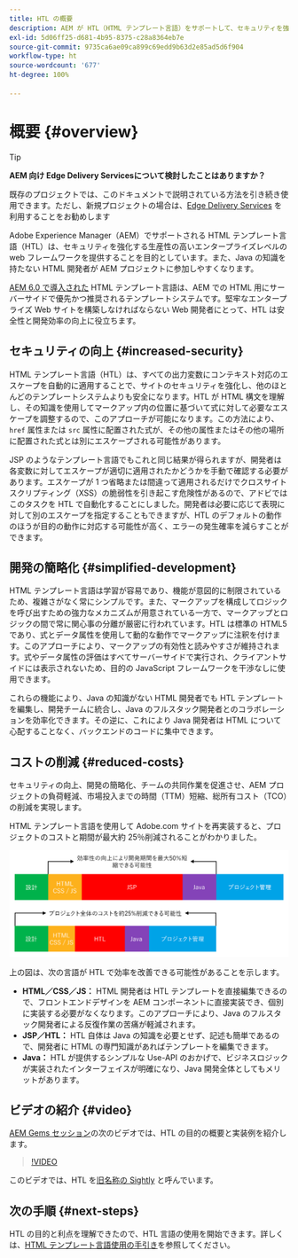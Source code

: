 ```yaml
---
title: HTL の概要
description: AEM が HTL（HTML テンプレート言語）をサポートして、セキュリティを強化する生産的なエンタープライズレベルの web フレームワークを提供する方法について説明します。このフレームワークにより、Java の知識を持たない HTML 開発者が AEM プロジェクトに参加しやすくなります。
exl-id: 5d06ff25-d681-4b95-8375-c28a8364eb7e
source-git-commit: 9735ca6ae09ca899c69edd9b63d2e85ad5d6f904
workflow-type: ht
source-wordcount: '677'
ht-degree: 100%

---
```



# 概要 {#overview}

>[!TIP]
>
>**AEM 向け Edge Delivery Servicesについて検討したことはありますか？**
>
>既存のプロジェクトでは、このドキュメントで説明されている方法を引き続き使用できます。ただし、新規プロジェクトの場合は、[Edge Delivery Services](https://experienceleague.adobe.com/ja/docs/experience-manager-cloud-service/content/edge-delivery/overview) を利用することをお勧めします

Adobe Experience Manager（AEM）でサポートされる HTML テンプレート言語（HTL）は、セキュリティを強化する生産性の高いエンタープライズレベルの web フレームワークを提供することを目的としています。また、Java の知識を持たない HTML 開発者が AEM プロジェクトに参加しやすくなります。

[AEM 6.0 で導入された](history.md) HTML テンプレート言語は、AEM での HTML 用にサーバーサイドで優先かつ推奨されるテンプレートシステムです。堅牢なエンタープライズ Web サイトを構築しなければならない Web 開発者にとって、HTL は安全性と開発効率の向上に役立ちます。

## セキュリティの向上 {#increased-security}

HTML テンプレート言語（HTL）は、すべての出力変数にコンテキスト対応のエスケープを自動的に適用することで、サイトのセキュリティを強化し、他のほとんどのテンプレートシステムよりも安全になります。HTL が HTML 構文を理解し、その知識を使用してマークアップ内の位置に基づいて式に対して必要なエスケープを調整するので、このアプローチが可能になります。この方法により、`href` 属性または `src` 属性に配置された式が、その他の属性またはその他の場所に配置された式とは別にエスケープされる可能性があります。

JSP のようなテンプレート言語でもこれと同じ結果が得られますが、開発者は各変数に対してエスケープが適切に適用されたかどうかを手動で確認する必要があります。エスケープが 1 つ省略または間違って適用されるだけでクロスサイトスクリプティング（XSS）の脆弱性を引き起こす危険性があるので、アドビではこのタスクを HTL で自動化することにしました。開発者は必要に応じて表現に対して別のエスケープを指定することもできますが、HTL のデフォルトの動作のほうが目的の動作に対応する可能性が高く、エラーの発生確率を減らすことができます。

## 開発の簡略化 {#simplified-development}

HTML テンプレート言語は学習が容易であり、機能が意図的に制限されているため、複雑さがなく常にシンプルです。また、マークアップを構成してロジックを呼び出すための強力なメカニズムが用意されている一方で、マークアップとロジックの間で常に関心事の分離が厳密に行われています。HTL は標準の HTML5 であり、式とデータ属性を使用して動的な動作でマークアップに注釈を付けます。このアプローチにより、マークアップの有効性と読みやすさが維持されます。式やデータ属性の評価はすべてサーバーサイドで実行され、クライアントサイドには表示されないため、目的の JavaScript フレームワークを干渉なしに使用できます。

これらの機能により、Java の知識がない HTML 開発者でも HTL テンプレートを編集し、開発チームに統合し、Java のフルスタック開発者とのコラボレーションを効率化できます。その逆に、これにより Java 開発者は HTML について心配することなく、バックエンドのコードに集中できます。

## コストの削減 {#reduced-costs}

セキュリティの向上、開発の簡略化、チームの共同作業を促進させ、AEM プロジェクトの負荷軽減、市場投入までの時間（TTM）短縮、総所有コスト（TCO）の削減を実現します。

HTML テンプレート言語を使用して Adobe.com サイトを再実装すると、プロジェクトのコストと期間が最大約 25％削減されることがわかりました。

![効率的な増加とコスト削減](assets/chlimage_1.png)

上の図は、次の言語が HTL で効率を改善できる可能性があることを示します。

* **HTML／CSS／JS：** HTML 開発者は HTL テンプレートを直接編集できるので、フロントエンドデザインを AEM コンポーネントに直接実装でき、個別に実装する必要がなくなります。このアプローチにより、Java のフルスタック開発者による反復作業の苦痛が軽減されます。
* **JSP／HTL：** HTL 自体は Java の知識を必要とせず、記述も簡単であるので、開発者に HTML の専門知識があればテンプレートを編集できます。
* **Java：** HTL が提供するシンプルな Use-API のおかげで、ビジネスロジックが実装されたインターフェイスが明確になり、Java 開発全体としてもメリットがあります。

## ビデオの紹介 {#video}

[AEM Gems セッション](https://experienceleague.adobe.com/ja/docs/events/experience-manager-gems-recordings/gems2014/aem-introduction-to-htl)の次のビデオでは、HTL の目的の概要と実装例を紹介します。

>[!VIDEO](https://video.tv.adobe.com/v/19504/?quality=9)

このビデオでは、HTL を[旧名称の Sightly](history.md) と呼んでいます。

## 次の手順 {#next-steps}

HTL の目的と利点を理解できたので、HTL 言語の使用を開始できます。詳しくは、[HTML テンプレート言語使用の手引き](getting-started.md)を参照してください。
